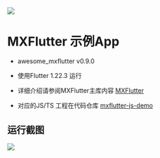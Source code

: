 ![](https://raw.githubusercontent.com/mxflutter/mxflutter/master/mxflutter/mxflutterlogo.png)
----

# MXFlutter 示例App



* awesome_mxflutter v0.9.0

* 使用Flutter 1.22.3 运行


* 详细介绍请参阅MXFlutter主库内容 [MXFlutter](https://github.com/tencent/mxflutter.git)

* 对应的JS/TS 工程在代码仓库 [mxflutter-js-demo](https://github.com/mxflutter/mxflutter-js-demo)

## 运行截图
![](http://pub.idqqimg.com/pc/misc/files/20210324/8b19a1e423934686ad1681f69bcd1353.jpg)

